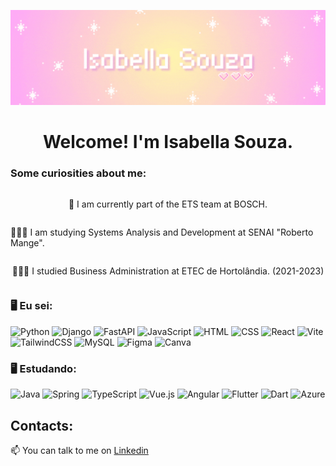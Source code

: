 <p align="center">
  <a href="https://github.com/is2bwlla">
  </a>
</p>

<div dsplay="inline-block">
</div>

<p align="center">
  <img src="./isabella-souza.gif" alt="Isabella"/>
</p>

<div align="center">
  <h1>Welcome! I'm Isabella Souza.</h1>
</div>

### Some curiosities about me:

<div style="display: flex; flex-direction: column; align-items: center;">
  <p>🔭 I am currently part of the ETS team at BOSCH.</p>
  <p>👩🏻‍🎓 I am studying Systems Analysis and Development at SENAI "Roberto Mange".</p>
  <p>👩🏻‍🎓 I studied Business Administration at ETEC de Hortolândia. (2021-2023)</p>
</div>

### 🖥️ Eu sei: 
<div>
  <img width="40px" src="https://cdn.jsdelivr.net/gh/devicons/devicon@latest/icons/python/python-original.svg" title="Python"/>
  <img width="40px" src="https://cdn.jsdelivr.net/gh/devicons/devicon@latest/icons/django/django-plain.svg" title="Django"/>
  <img width="40px" src="https://cdn.jsdelivr.net/gh/devicons/devicon@latest/icons/fastapi/fastapi-original.svg" title="FastAPI" />
  <img width="40px" src="https://cdn.jsdelivr.net/gh/devicons/devicon@latest/icons/javascript/javascript-original.svg" title="JavaScript"/>
  <img width="40px" src="https://cdn.jsdelivr.net/gh/devicons/devicon@latest/icons/html5/html5-original.svg" title="HTML"/>
  <img width="40px" src="https://cdn.jsdelivr.net/gh/devicons/devicon@latest/icons/css3/css3-original.svg" title="CSS"/>
  <img width="40px" src="https://cdn.jsdelivr.net/gh/devicons/devicon@latest/icons/react/react-original.svg" title="React"/>
  <img width="40px" src="https://cdn.jsdelivr.net/gh/devicons/devicon@latest/icons/vite/vite-original.svg" title="Vite"/>
  <img width="40px" src="https://cdn.jsdelivr.net/gh/devicons/devicon@latest/icons/tailwindcss/tailwindcss-original.svg" title="TailwindCSS"/>
  <img width="40px" src="https://cdn.jsdelivr.net/gh/devicons/devicon@latest/icons/mysql/mysql-original-wordmark.svg" title="MySQL"/>
  <img width="40px" src="https://cdn.jsdelivr.net/gh/devicons/devicon@latest/icons/figma/figma-original.svg" title="Figma"/>
  <img width="40px" src="https://cdn.jsdelivr.net/gh/devicons/devicon@latest/icons/canva/canva-original.svg" title="Canva"/>
</div>

### 🖥️ Estudando: 
<div>
  <img width="40px" src="https://cdn.jsdelivr.net/gh/devicons/devicon@latest/icons/java/java-original.svg" title="Java"/>
  <img width="40px" src="https://cdn.jsdelivr.net/gh/devicons/devicon@latest/icons/spring/spring-original.svg" title="Spring"/>
  <img width="40px" src="https://cdn.jsdelivr.net/gh/devicons/devicon@latest/icons/typescript/typescript-original.svg" title="TypeScript"/>
  <img width="40px" src="https://cdn.jsdelivr.net/gh/devicons/devicon@latest/icons/vuejs/vuejs-original.svg" title="Vue.js"/>
  <img width="40px" src="https://cdn.jsdelivr.net/gh/devicons/devicon@latest/icons/angular/angular-original.svg" title="Angular"/>
  <img width="40px" src="https://cdn.jsdelivr.net/gh/devicons/devicon@latest/icons/flutter/flutter-original.svg" title="Flutter"/>
  <img width="40px" src="https://cdn.jsdelivr.net/gh/devicons/devicon@latest/icons/dart/dart-original.svg" title="Dart"/>
  <img width="40px" src="https://cdn.jsdelivr.net/gh/devicons/devicon@latest/icons/azure/azure-original.svg" title="Azure"/>
</div>
          
## Contacts:

📫 You can talk to me on [Linkedin](https://www.linkedin.com/in/isabella-souza-365a79293/)
</br>


<br/>

<br/>
